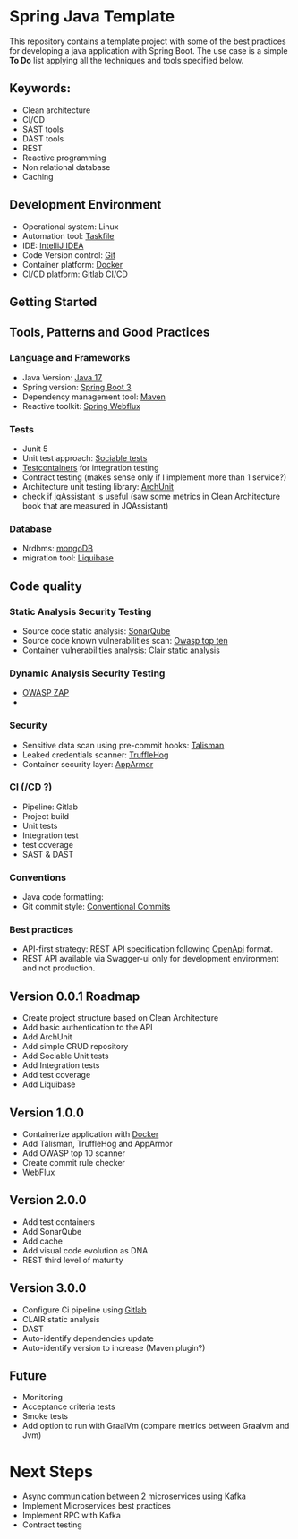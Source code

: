 # Spring Java Template

This repository contains a template project with some of the best practices for developing a java application with Spring Boot. The use case is a simple **To Do** list applying all the techniques and tools specified below.

## Keywords: 

* Clean architecture
* CI/CD
* SAST tools
* DAST tools
* REST
* Reactive programming
* Non relational database
* Caching

## Development Environment

* Operational system: Linux
* Automation tool: [Taskfile](https://taskfile.dev/)
* IDE: [IntelliJ IDEA](https://www.jetbrains.com/idea/)
* Code Version control: [Git](https://git-scm.com/)
* Container platform: [Docker](https://www.docker.com/)
* CI/CD platform: [Gitlab CI/CD](https://docs.gitlab.com/ee/ci/)

## Getting Started




## Tools, Patterns and Good Practices

### Language and Frameworks
* Java Version: [Java 17](https://jdk.java.net/17/)
* Spring version: [Spring Boot 3](https://spring.io/projects/spring-boot)
* Dependency management tool: [Maven](https://maven.apache.org/)
* Reactive toolkit: [Spring Webflux](https://docs.spring.io/spring-framework/reference/web/webflux.html)

### Tests
* Junit 5
* Unit test approach: [Sociable tests](https://martinfowler.com/bliki/UnitTest.html)
* [Testcontainers](https://testcontainers.com/) for integration testing
* Contract testing (makes sense only if I implement more than 1 service?) 
* Architecture unit testing library: [ArchUnit](https://www.archunit.org/)
* check if jqAssistant is useful (saw some metrics in Clean Architecture book that are measured in JQAssistant)

### Database
* Nrdbms: [mongoDB](https://www.mongodb.com/)
* migration tool: [Liquibase](https://www.liquibase.org/)

## Code quality

### Static Analysis Security Testing
* Source code static analysis: [SonarQube](https://www.sonarsource.com/)
* Source code known vulnerabilities scan: [Owasp top ten](https://owasp.org/www-project-top-ten/)
* Container vulnerabilities analysis: [Clair static analysis](https://github.com/quay/clair)

### Dynamic Analysis Security Testing
* [OWASP ZAP](https://www.zaproxy.org/)
*

### Security
* Sensitive data scan using pre-commit hooks: [Talisman](https://github.com/thoughtworks/talisman)
* Leaked credentials scanner: [TruffleHog](https://github.com/trufflesecurity/trufflehog)
* Container security layer: [AppArmor](https://apparmor.net/)


### CI (/CD ?)
* Pipeline: Gitlab 
* Project build
* Unit tests
* Integration test
* test coverage
* SAST & DAST


### Conventions
* Java code formatting:
* Git commit style: [Conventional Commits](https://www.conventionalcommits.org/en/v1.0.0/)

### Best practices
* API-first strategy: REST API specification following [OpenApi](https://www.openapis.org/) format.
* REST API available via Swagger-ui only for development environment and not production.

## Version 0.0.1 Roadmap
* Create project structure based on Clean Architecture
* Add basic authentication to the API
* Add ArchUnit
* Add simple CRUD repository 
* Add Sociable Unit tests
* Add Integration tests
* Add test coverage 
* Add Liquibase

## Version 1.0.0
* Containerize application with [Docker](https://www.docker.com/)
* Add Talisman, TruffleHog and AppArmor
* Add OWASP top 10 scanner
* Create commit rule checker
* WebFlux

## Version 2.0.0
* Add test containers
* Add SonarQube
* Add cache
* Add visual code evolution as DNA
* REST third level of maturity

## Version 3.0.0
* Configure Ci pipeline using [Gitlab](https://about.gitlab.com/)
* CLAIR static analysis
* DAST
* Auto-identify dependencies update
* Auto-identify version to increase (Maven plugin?)

## Future
* Monitoring
* Acceptance criteria tests
* Smoke tests
* Add option to run with GraalVm (compare metrics between Graalvm and Jvm)

# Next Steps
* Async communication between 2 microservices using Kafka
* Implement Microservices best practices
* Implement RPC with Kafka
* Contract testing























